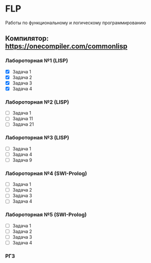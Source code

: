 # FLP
Работы по функциональному и логическому программированию

## Компилятор: https://onecompiler.com/commonlisp

### Лабороторная №1 (LISP)
  - [x] Задача 1
  - [x] Задача 2
  - [x] Задача 3
  - [x] Задача 4

### Лабороторная №2 (LISP)
  - [ ] Задача 1
  - [ ] Задача 11
  - [ ] Задача 21

### Лабороторная №3 (LISP)
  - [ ] Задача 1
  - [ ] Задача 4
  - [ ] Задача 9

### Лабороторная №4 (SWI-Prolog)
  - [ ] Задача 1
  - [ ] Задача 2
  - [ ] Задача 3
  - [ ] Задача 4

### Лабороторная №5 (SWI-Prolog)
  - [ ] Задача 1
  - [ ] Задача 2
  - [ ] Задача 3
  - [ ] Задача 4

### РГЗ
